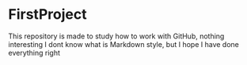 # FirstProject
This repository is made to study how to work with GitHub, nothing interesting
I dont know what is Markdown style, but I hope I have done everything right
